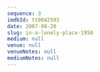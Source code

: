 ```yaml
---
sequence: 3
imdbId: tt0042593
date: 2007-08-20
slug: in-a-lonely-place-1950
medium: null
venue: null
venueNotes: null
mediumNotes: null
---
```


